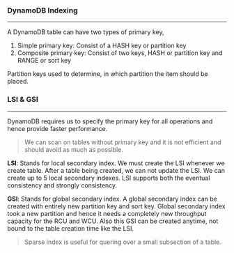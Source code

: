 ### DynamoDB Indexing

---

A DynamoDB table can have two types of primary key,

1. Simple primary key: Consist of a HASH key or partition key
2. Composite primary key: Consist of two keys, HASH or partition key and RANGE or sort key

Partition keys used to determine, in which partition the item should be placed.

### LSI & GSI

---

DynamoDB requires us to specify the primary key for all operations and hence provide faster performance.

> We can scan on tables without primary key and it is not efficient and should avoid as much as possible.

**LSI**: Stands for local secondary index. We must create the LSI whenever we create table. After a table being created, we can not update the LSI. We can create up to 5 local secondary indexes. LSI supports both the eventual consistency and strongly consistency.

**GSI**: Stands for global secondary index. A global secondary index can be created with entirely new partition key and sort key. Global secondary index took a new partition and hence it needs a completely new throughput capacity for the RCU and WCU. Also this GSI can be created anytime, not bound to the table creation time like the LSI.

> Sparse index is useful for quering over a small subsection of a table.
